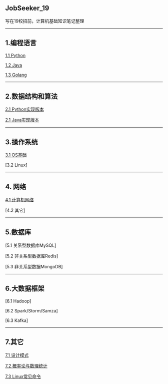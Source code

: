 ## JobSeeker_19
写在19校招前，计算机基础知识笔记整理

---
## 1.编程语言

 [1.1 Python](编程语言/Python.md)
 
 [1.2 Java](编程语言/java.md)
 
 [1.3 Golang](编程语言/Golang.md)

---
## 2.数据结构和算法

 [2.1 Python实现版本](数据结构和算法/Python实现版本.md)
 
 [2.1 Java实现版本](数据结构和算法/Java实现版本.md)
 
---
## 3.操作系统
 [3.1 OS基础](操作系统/OS基础.md)
 
 [3.2 Linux]
 
---
## 4. 网络
 [4.1 计算机网络](计算机网络/计算机网络.md)
 
 [4.2 其它]
 
---
## 5.数据库

 [5.1 关系型数据库MySQL]
 
 [5.2 非关系型数据库Redis]
 
 [5.3 非关系型数据MongoDB]
 
---
## 6.大数据框架

 [6.1 Hadoop]
 
 [6.2 Spark/Storm/Samza]
 
 [6.3 Kafka]
 
 ---
## 7.其它

 [7.1 设计模式](其它/设计模式.md)
 
 [7.2 概率论与数理统计](其它/概率论与数理统计.md)
 
 [7.3 Linux常见命令](其它/Linux常见命令.md)
 
